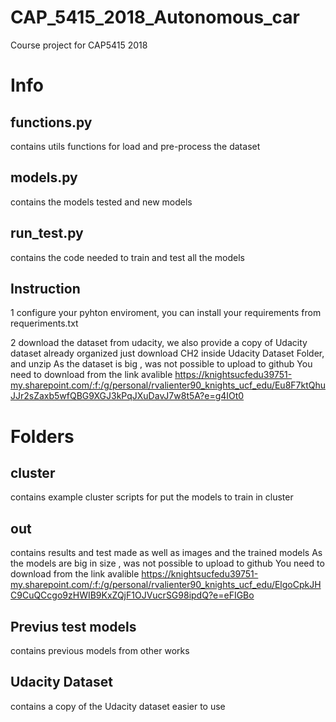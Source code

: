 # CAP_5415_2018_Autonomous_car
Course project for CAP5415 2018

# Info
## functions.py 
contains utils functions for load and pre-process the dataset

## models.py
contains the models tested and new models

## run_test.py
contains the code needed to train and test all the models 

## Instruction
1 configure your pyhton enviroment, you can install your requirements from requeriments.txt

2 download the dataset from udacity, we also provide a copy of Udacity dataset already organized 
just download CH2 inside Udacity Dataset Folder, and unzip
As the dataset is big , was not possible to upload to github
You need to download from the link avalible
https://knightsucfedu39751-my.sharepoint.com/:f:/g/personal/rvalienter90_knights_ucf_edu/Eu8F7ktQhuJJr2sZaxb5wfQBG9XGJ3kPqJXuDavJ7w8t5A?e=g4IOt0



# Folders
## cluster
contains example cluster scripts for put the models to train in cluster
## out 
contains results and test made as well as images and the trained models
As the models are big in size , was not possible to upload to github
You need to download from the link avalible
https://knightsucfedu39751-my.sharepoint.com/:f:/g/personal/rvalienter90_knights_ucf_edu/ElgoCpkJHC9CuQCcgo9zHWIB9KxZQjF1OJVucrSG98ipdQ?e=eFIGBo


## Previus test models
contains previous models from other works

## Udacity Dataset 
contains a copy of the Udacity dataset easier to use